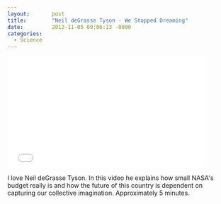 ```yaml
---
layout:       post
title:        "Neil deGrasse Tyson - We Stopped Dreaming"
date:         2012-11-05 09:06:13 -0800
categories:
  - Science
---
```


<iframe class="embedly-embed" src="//cdn.embedly.com/widgets/media.html?src=https%3A%2F%2Fwww.youtube.com%2Fembed%2FCbIZU8cQWXc%3Ffeature%3Doembed&url=https%3A%2F%2Fwww.youtube.com%2Fwatch%3Fv%3DCbIZU8cQWXc%26feature%3Dplayer_embedded&image=https%3A%2F%2Fi.ytimg.com%2Fvi%2FCbIZU8cQWXc%2Fhqdefault.jpg&key=d815972c91e546edb5d2d02e509f8b1c&type=text%2Fhtml&schema=youtube" width="450" height="253" scrolling="no" frameborder="0" allowfullscreen></iframe>

I love Neil deGrasse Tyson. In this video he explains how small NASA's budget really is and how the future of this country is dependent on capturing our collective imagination. Approximately 5 minutes.
